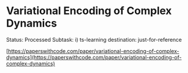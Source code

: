 # Variational Encoding of Complex Dynamics

Status: Processed
Subtask: i) ts-learning
destination: just-for-reference

[https://paperswithcode.com/paper/variational-encoding-of-complex-dynamics](https://paperswithcode.com/paper/variational-encoding-of-complex-dynamics)